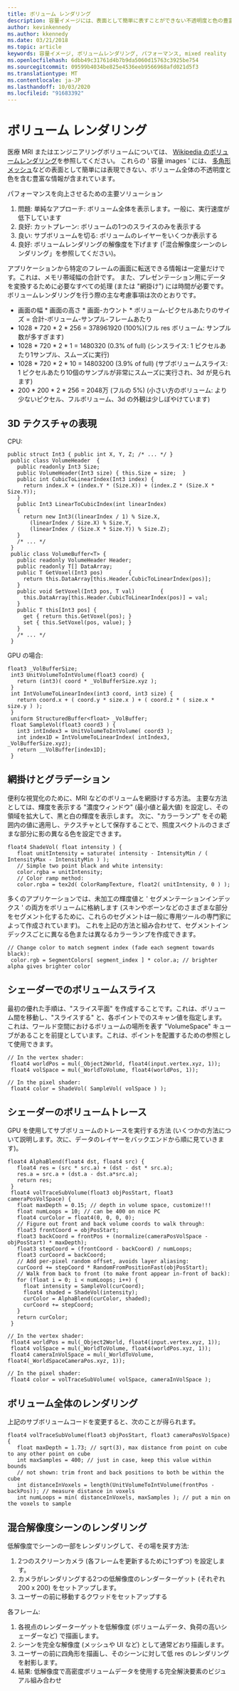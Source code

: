 ```yaml
---
title: ボリューム レンダリング
description: 容量イメージには、表面として簡単に表すことができない不透明度と色の豊富な情報が含まれています。 Windows Mixed Reality 内で容量イメージを効率的にレンダリングする方法について説明します。
author: kevinkennedy
ms.author: kkennedy
ms.date: 03/21/2018
ms.topic: article
keywords: 容量イメージ, ボリュームレンダリング, パフォーマンス, mixed reality
ms.openlocfilehash: 6dbb49c31761d4b7b9da5060d15763c3925be754
ms.sourcegitcommit: 09599b4034be825e4536eeb9566968afd021d5f3
ms.translationtype: MT
ms.contentlocale: ja-JP
ms.lasthandoff: 10/03/2020
ms.locfileid: "91683392"
---
```

# <a name="volume-rendering"></a>ボリューム レンダリング

医療 MRI またはエンジニアリングボリュームについては、 [Wikipedia のボリュームレンダリング](https://en.wikipedia.org/wiki/Volume_rendering)を参照してください。 これらの ' 容量 images ' には、 [多角形メッシュ](https://en.wikipedia.org/wiki/Polygon_mesh)などの表面として簡単には表現できない、ボリューム全体の不透明度と色を含む豊富な情報が含まれています。

パフォーマンスを向上させるための主要ソリューション
1. 問題: 単純なアプローチ: ボリューム全体を表示します。一般に、実行速度が低下しています
2. 良好: カットプレーン: ボリュームの1つのスライスのみを表示する
3. 良い: サブボリュームを切る: ボリュームのレイヤーをいくつか表示する
4. 良好: ボリュームレンダリングの解像度を下げます (「混合解像度シーンのレンダリング」を参照してください)。

アプリケーションから特定のフレームの画面に転送できる情報は一定量だけです。これは、メモリ帯域幅の合計です。 また、プレゼンテーション用にデータを変換するために必要なすべての処理 (または "網掛け") には時間が必要です。 ボリュームレンダリングを行う際の主な考慮事項は次のとおりです。
* 画面の幅 * 画面の高さ * 画面-カウント * ボリューム-ピクセルあたりのサイズ = 合計-ボリューム-サンプル-フレームあたり
* 1028 * 720 * 2 * 256 = 378961920 (100%)(フル res ボリューム: サンプル数が多すぎます)
* 1028 * 720 * 2 * 1 = 1480320 (0.3% of full) (シンスライス: 1 ピクセルあたり1サンプル、スムーズに実行)
* 1028 * 720 * 2 * 10 = 14803200 (3.9% of full) (サブボリュームスライス: 1 ピクセルあたり10個のサンプルが非常にスムーズに実行され、3d が見られます)
* 200 * 200 * 2 * 256 = 2048万 (フルの 5%) (小さい方のボリューム: より少ないピクセル、フルボリューム、3d の外観は少しぼやけています)

## <a name="representing-3d-textures"></a>3D テクスチャの表現

CPU:

```
public struct Int3 { public int X, Y, Z; /* ... */ }
 public class VolumeHeader  {
   public readonly Int3 Size;
   public VolumeHeader(Int3 size) { this.Size = size;  }
   public int CubicToLinearIndex(Int3 index) {
     return index.X + (index.Y * (Size.X)) + (index.Z * (Size.X * Size.Y));
   }
   public Int3 LinearToCubicIndex(int linearIndex)
   {
     return new Int3((linearIndex / 1) % Size.X,
       (linearIndex / Size.X) % Size.Y,
       (linearIndex / (Size.X * Size.Y)) % Size.Z);
   }
   /* ... */
 }
 public class VolumeBuffer<T> {
   public readonly VolumeHeader Header;
   public readonly T[] DataArray;
   public T GetVoxel(Int3 pos)        {
     return this.DataArray[this.Header.CubicToLinearIndex(pos)];
   }
   public void SetVoxel(Int3 pos, T val)        {
     this.DataArray[this.Header.CubicToLinearIndex(pos)] = val;
   }
   public T this[Int3 pos] {
     get { return this.GetVoxel(pos); }
     set { this.SetVoxel(pos, value); }
   }
   /* ... */
 }
```

GPU の場合:

```
float3 _VolBufferSize;
 int3 UnitVolumeToIntVolume(float3 coord) {
   return (int3)( coord * _VolBufferSize.xyz );
 }
 int IntVolumeToLinearIndex(int3 coord, int3 size) {
   return coord.x + ( coord.y * size.x ) + ( coord.z * ( size.x * size.y ) );
 }
 uniform StructuredBuffer<float> _VolBuffer;
 float SampleVol(float3 coord3 ) {
   int3 intIndex3 = UnitVolumeToIntVolume( coord3 );
   int index1D = IntVolumeToLinearIndex( intIndex3, _VolBufferSize.xyz);
   return __VolBuffer[index1D];
 }
```

## <a name="shading-and-gradients"></a>網掛けとグラデーション

便利な視覚化のために、MRI などのボリュームを網掛けする方法。 主要な方法としては、輝度を表示する "濃度ウィンドウ" (最小値と最大値) を設定し、その領域を拡大して、黒と白の輝度を表示します。 次に、"カラーランプ" をその範囲内の値に適用し、テクスチャとして保存することで、照度スペクトルのさまざまな部分に影の異なる色を設定できます。

```
float4 ShadeVol( float intensity ) {
   float unitIntensity = saturate( intensity - IntensityMin / ( IntensityMax - IntensityMin ) );
   // Simple two point black and white intensity:
   color.rgba = unitIntensity;
   // Color ramp method:
   color.rgba = tex2d( ColorRampTexture, float2( unitIntensity, 0 ) );
```

多くのアプリケーションでは、未加工の輝度値と ' セグメンテーションインデックス ' の両方をボリュームに格納します (スキンやボーンなどのさまざまな部分をセグメント化するために、これらのセグメントは一般に専用ツールの専門家によって作成されています)。 これを上記の方法と組み合わせて、セグメントインデックスごとに異なる色または異なるカラーランプを作成できます。

```
// Change color to match segment index (fade each segment towards black):
 color.rgb = SegmentColors[ segment_index ] * color.a; // brighter alpha gives brighter color
```

## <a name="volume-slicing-in-a-shader"></a>シェーダーでのボリュームスライス

最初の優れた手順は、"スライス平面" を作成することです。これは、ボリューム間を移動し、"スライスする" と、各ポイントでのスキャン値を指定します。 これは、ワールド空間におけるボリュームの場所を表す "VolumeSpace" キューブがあることを前提としています。これは、ポイントを配置するための参照として使用できます。

```
// In the vertex shader:
 float4 worldPos = mul(_Object2World, float4(input.vertex.xyz, 1));
 float4 volSpace = mul(_WorldToVolume, float4(worldPos, 1));
```

```
// In the pixel shader:
 float4 color = ShadeVol( SampleVol( volSpace ) );
```

## <a name="volume-tracing-in-shaders"></a>シェーダーのボリュームトレース

GPU を使用してサブボリュームのトレースを実行する方法 (いくつかの方法について説明します。次に、データのレイヤーをバックエンドから順に見ていきます)。

```
float4 AlphaBlend(float4 dst, float4 src) {
   float4 res = (src * src.a) + (dst - dst * src.a);
   res.a = src.a + (dst.a - dst.a*src.a);
   return res;
 }
 float4 volTraceSubVolume(float3 objPosStart, float3 cameraPosVolSpace) {
   float maxDepth = 0.15; // depth in volume space, customize!!!
   float numLoops = 10; // can be 400 on nice PC
   float4 curColor = float4(0, 0, 0, 0);
   // Figure out front and back volume coords to walk through:
   float3 frontCoord = objPosStart;
   float3 backCoord = frontPos + (normalize(cameraPosVolSpace - objPosStart) * maxDepth);
   float3 stepCoord = (frontCoord - backCoord) / numLoops;
   float3 curCoord = backCoord;
   // Add per-pixel random offset, avoids layer aliasing:
   curCoord += stepCoord * RandomFromPositionFast(objPosStart);
   // Walk from back to front (to make front appear in-front of back):
   for (float i = 0; i < numLoops; i++) {
     float intensity = SampleVol(curCoord);
     float4 shaded = ShadeVol(intensity);
     curColor = AlphaBlend(curColor, shaded);
     curCoord += stepCoord;
   }
   return curColor;
 }
```

```
// In the vertex shader:
 float4 worldPos = mul(_Object2World, float4(input.vertex.xyz, 1));
 float4 volSpace = mul(_WorldToVolume, float4(worldPos.xyz, 1));
 float4 cameraInVolSpace = mul(_WorldToVolume, float4(_WorldSpaceCameraPos.xyz, 1));
```

```
// In the pixel shader:
 float4 color = volTraceSubVolume( volSpace, cameraInVolSpace );
```

## <a name="whole-volume-rendering"></a>ボリューム全体のレンダリング

上記のサブボリュームコードを変更すると、次のことが得られます。

```
float4 volTraceSubVolume(float3 objPosStart, float3 cameraPosVolSpace) {
   float maxDepth = 1.73; // sqrt(3), max distance from point on cube to any other point on cube
   int maxSamples = 400; // just in case, keep this value within bounds
   // not shown: trim front and back positions to both be within the cube
   int distanceInVoxels = length(UnitVolumeToIntVolume(frontPos - backPos)); // measure distance in voxels
   int numLoops = min( distanceInVoxels, maxSamples ); // put a min on the voxels to sample
```

## <a name="mixed-resolution-scene-rendering"></a>混合解像度シーンのレンダリング

低解像度でシーンの一部をレンダリングして、その場を戻す方法:
1. 2つのスクリーンカメラ (各フレームを更新するために1つずつ) を設定します。
2. カメラがレンダリングする2つの低解像度のレンダーターゲット (それぞれ 200 x 200) をセットアップします。
3. ユーザーの前に移動するクワッドをセットアップする

各フレーム:
1. 各視点のレンダーターゲットを低解像度 (ボリュームデータ、負荷の高いシェーダーなど) で描画します。
2. シーンを完全な解像度 (メッシュや UI など) として通常どおり描画します。
3. ユーザーの前に四角形を描画し、そのシーンに対して低 res のレンダリングを射影します。
4. 結果: 低解像度で高密度ボリュームデータを使用する完全解決要素のビジュアル組み合わせ

